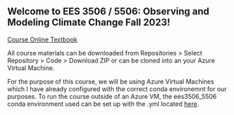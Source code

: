 ## Welcome to EES 3506 / 5506: Observing and Modeling Climate Change Fall 2023!

[Course Online Textbook](https://hackmd.io/3QEs24V3QbqUmfabs7ezvg?both)

All course materials can be downloaded from Repositories > Select Repository > Code > Download ZIP or can be cloned into an your Azure Virtual Machine.

For the purpose of this course, we will be using Azure Virtual Machines which I have already configured with the correct conda environemnt for our purposes. To run the course outside of an Azure VM, the ees3506_5506 conda environment used can be set up with the .yml located [here](https://github.com/EES-3506-5506/.github-private/blob/main/conda_env.yml).

